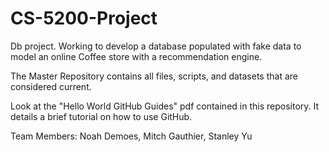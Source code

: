# CS-5200-Project
Db project.  Working to develop a database populated with fake data to model an online Coffee store with a recommendation engine. 


The Master Repository contains all files, scripts, and datasets that are considered current.  

Look at the "Hello World GitHub Guides" pdf contained in this repository.  It details a brief tutorial on how to use GitHub.  

Team Members: 
Noah Demoes, Mitch Gauthier, Stanley Yu
